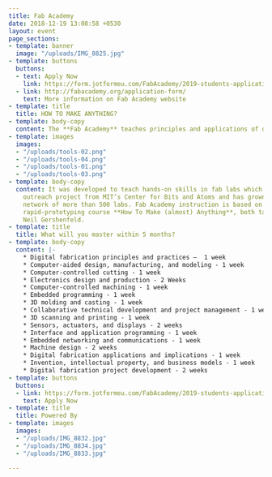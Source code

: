 ```yaml
---
title: Fab Academy
date: 2018-12-19 13:08:58 +0530
layout: event
page_sections:
- template: banner
  image: "/uploads/IMG_8825.jpg"
- template: buttons
  buttons:
  - text: Apply Now
    link: https://form.jotformeu.com/FabAcademy/2019-students-application
  - link: http://fabacademy.org/application-form/
    text: More information on Fab Academy website
- template: title
  title: HOW TO MAKE ANYTHING?
- template: body-copy
  content: The **Fab Academy** teaches principles and applications of digital fabrication.
- template: images
  images:
  - "/uploads/tools-02.png"
  - "/uploads/tools-04.png"
  - "/uploads/tools-01.png"
  - "/uploads/tools-03.png"
- template: body-copy
  content: It was developed to teach hands-on skills in fab labs which began as an
    outreach project from MIT’s Center for Bits and Atoms and has grown into a global
    network of more than 500 labs. Fab Academy instruction is based on MIT’s popular
    rapid-prototyping course **How To Make (almost) Anything**, both taught by Prof.
    Neil Gershenfeld.
- template: title
  title: What will you master within 5 months?
- template: body-copy
  content: |-
    * Digital fabrication principles and practices –  1 week
    * Computer-aided design, manufacturing, and modeling - 1 week
    * Computer-controlled cutting - 1 week
    * Electronics design and production - 2 Weeks
    * Computer-controlled machining - 1 week
    * Embedded programming - 1 week
    * 3D molding and casting - 1 week
    * Collaborative technical development and project management - 1 week
    * 3D scanning and printing - 1 week
    * Sensors, actuators, and displays - 2 weeks
    * Interface and application programming - 1 week
    * Embedded networking and communications - 1 week
    * Machine design - 2 weeks
    * Digital fabrication applications and implications - 1 week
    * Invention, intellectual property, and business models - 1 week
    * Digital fabrication project development - 2 weeks
- template: buttons
  buttons:
  - link: https://form.jotformeu.com/FabAcademy/2019-students-application
    text: Apply Now
- template: title
  title: Powered By
- template: images
  images:
  - "/uploads/IMG_8832.jpg"
  - "/uploads/IMG_8834.jpg"
  - "/uploads/IMG_8833.jpg"

---
```


